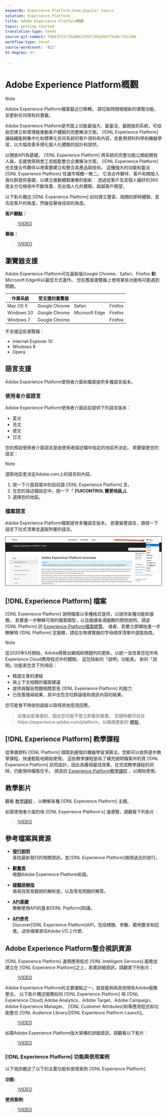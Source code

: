 ```yaml
---
keywords: Experience Platform;home;popular topics
solution: Experience Platform
title: Adobe Experience Platform概觀
topic: getting started
translation-type: tm+mt
source-git-commit: f86625f2cf9a08b2395f190a50d7fb40c71bc49b
workflow-type: tm+mt
source-wordcount: '812'
ht-degree: 4%

---
```



# Adobe Experience Platform概觀

>[!NOTE]
>
>Adobe Experience Platform檔案最近已移轉。 請花點時間檢閱新的導覽功能，並更新任何現有的書籤。

Adobe Experience Platform是市面上功能最強大、最靈活、最開放的系統，可協助您建立和管理能推動客戶體驗的完整解決方案。 [!DNL Experience Platform] 讓組織能夠集中化和標準化任何系統的客戶資料和內容，並套用資料科學和機器學習，以大幅改善多樣化個人化體驗的設計和提供。

以開放API為基礎， [!DNL Experience Platform] 將系統的完整功能公開給開發人員，支援使用熟悉工具輕鬆整合企業解決方案。 [!DNL Experience Platform] 也支援合作夥伴以視需要建立和整合其產品與技術。 這種強大的功能和靈活 [!DNL Experience Platform] 性讓市場獨一無二。 它為合作夥伴、客戶和開發人員社群提供基礎，以建立推動體驗業務的創新： 透過從客戶及其個人偏好的360度全方位檢視中不斷改善、完全個人化的體驗，超越客戶期望。

以下影片概述 [!DNL Experience Platform] 如何建立豐富、相關的即時體驗，首先從客戶的角度，然後從幕後技術的角度。

**客戶觀點：**

>[!VIDEO](https://video.tv.adobe.com/v/27361?quality=12&learn=on)

**幕後：**

>[!VIDEO](https://video.tv.adobe.com/v/28144?quality=12&learn=on)

## 瀏覽器支援

Adobe Experience Platform可在最新版Google Chrome、Safari、Firefox **和** Microsoft Edge中以最佳方式運作。 您在舊版瀏覽器上使用某些功能時可能遇到問題。

| 作業系統 | 受支援的瀏覽器 |  |  |
|---|---|---|---|
| Mac OS X | Google Chrome | Safari | Firefox |
| Windows 10 | Google Chrome | Microsoft Edge | Firefox |
| Windows 7 | Google Chrome |  | Firefox |

不支援這些瀏覽器：

* Internet Explorer 10
* Windows 8
* Opera

## 語言支援

Adobe Experience Platform使用者介面和檔案提供多種語言版本。

### 使用者介面語言

Adobe Experience Platform使用者介面目前提供下列語言版本：

* 英文
* 法文
* 德文
* 日文

您的預設使用者介面語言是由使用者描述檔中指定的地區所決定。 若要變更您的語言：

>[!NOTE]
>
> 選取地區會決定Adobe.com上的語言和內容。

1. 按一下介面頁尾中的目前語 [!DNL Experience Platform] 言。
2. 在您的描述檔設定中，按一下「 **[!UICONTROL 變更地區」]**。
3. 選擇您的地區。

### 檔案語言

Adobe Experience Platform檔案提供多種語言版本。 若要變更語言，請按一下語言下拉式清單並選取所要的語言。

![image](assets/lang.jpg)

## [!DNL Experience Platform] 檔案

[!DNL Experience Platform] 說明檔案以多種格式提供，以提供各種功能和服務。 若要進一步瞭解可用的檔案類型，以及閱讀各項服務的簡短說明，請造 [!DNL Platform] 訪 [Experience Platform檔案總覽](documentation/overview.md)。 或者，若要立即開始進一步瞭解特 [!DNL Platform] 定服務，請從左側導覽器的字母順序清單中選取指南。

>[!NOTE]
>
>從2020年5月開始，Adobe將推出網域和標題列的更新，以統一並改善您在所有Experience Cloud應用程式中的體驗。 這包括新的「說明」功能表。 新的「說明」功能表包含下列項目：
>
>* 精選文章的連結
>* 與上下文相關的檔案建議
>* 提供與報告問題相關意見 [!DNL Experience Platform] 的能力
>* 已改善搜尋結果，其中也包含社群論壇和視訊內容的結果。

>
> 
您可能會不時收到調查以取得其他意見回應。
>
>此推出是漸進的，因此您可能不會立即看到變更。 您隨時都可前往https://experience.adobe.com/platform，以檢視更新的 [體驗](https://experience.adobe.com/platform)。

## [!DNL Experience Platform] 教學課程

從準備資料 [!DNL Platform] 擷取到進階的機器學習演算法，您都可以依照逐步教學課程，快速輕鬆地開始使用。 這些教學課程是為了補充說明檔案中的資 [!DNL Experience Platform] 訊而設計，因此為獲得最佳效果，在完成教學課程的同時，仍能保持檔案在手。 請造訪 [Experience Platform教學課程](../tutorials/home.md) ，以開始使用。

## 教學影片

觀看 [教學課程](https://docs.adobe.com/content/help/en/platform-learn/tutorials/overview.html) ，以瞭解各種 [!DNL Experience Platform] 主題。

如需使用者介面的快 [!DNL Experience Platform's] 速導覽，請觀看下列影片：

>[!VIDEO](https://video.tv.adobe.com/v/32792?quality=12&learn=on)

## 參考檔案與資源

* [**發行說明&#x200B;**](../release-notes/latest/latest.md)<br/>尋找最新發行的相關資訊，並[!DNL Experience Platform]檢視過去的發行。

* [**辭彙表&#x200B;**](glossary.md)<br/>檢閱Adobe Experience Platform術語。

* [**疑難排解指&#x200B;**](troubleshooting.md)<br/>南尋找常見錯誤的解析度，以及常見問題的解答。

* [**API基礎&#x200B;**](api-fundamentals.md)<br/>瞭解使用API的基本[!DNL Platform]知識。

* [**API參考&#x200B;**](https://www.adobe.io/apis/experienceplatform/home/api-reference.html)<br/>Discover[!DNL Experience Platform]API，包括標題、參數、範例要求和回應。*這些檔案是在Adobe I/O上代管。*

## Adobe Experience Platform整合視訊資源

[!DNL Experience Platform] 運用應用程式 [!DNL Intelligent Services] 服務並建立在 [!DNL Experience Platform]之上，若需詳細資訊，請觀賞下列影片：

>[!VIDEO](https://video.tv.adobe.com/v/32554?quality=12&learn=on)

Adobe Experience Platform的主要優點之一，就是能夠與其他現有Adobe服務整合。 以下影片概述服務如何 [!DNL Experience Platform] 與 [!DNL Experience Cloud] Adobe Analytics、Adobe Target、Adobe Campaign、Adobe Experience Manager、 [!DNL Customer Attributes]和等應用程式和功能整合 [!DNL Audience Library][!DNL Experience Platform Launch]。

>[!VIDEO](https://video.tv.adobe.com/v/32553?quality=12&learn=on)

如需Adobe Experience Platform強大架構的詳細資訊，請觀看以下影片：

>[!VIDEO](https://video.tv.adobe.com/v/32456?quality=12&learn=on)

### [!DNL Experience Platform] 功能與使用案例

以下視訊概述了以下的主要功能和使用案例 [!DNL Experience Platform]:

**功能:**

>[!VIDEO](https://video.tv.adobe.com/v/32502?quality=12&learn=on)

**使用案例:**

>[!VIDEO](https://video.tv.adobe.com/v/32806?quality=12&learn=on)









<!-- 
## What's New

* **[Privacy management](https://helpx.adobe.com/campaign/kb/campaign-privacy.html)**<br/>
Learn about the tools provided by Adobe Campaign to help you with your Privacy compliance.

* **[Delivery best pratices](https://helpx.adobe.com/campaign/kb/delivery-best-practices.html)**<br/>
Learn more on best practices related to delivery design and sending.

* **[Email designer](designing/using/designing-content-in-adobe-campaign.md)**<br/>
Consult the reorganized Email Designer documentation.

* **[Campaign Standard Mobile guide](https://helpx.adobe.com/campaign/kb/acs-mobile.html)**<br/>
Learn more about general guidelines for mobile deliveries.

[Click here for more updates](rn/using/documentation-updates.md)

## Top pages

 <table>
<tr>
  <td valign="top">
    <a href="administration/using/about-access-management.md">
      <img alt="Roles" src="start/using/assets/roles.png"/>
    </a>
    <div>
    <a href="administration/using/about-access-management.md"><strong>Roles and security groups</strong></a>
    </div>
    <em>Learn how to define permissions and assign roles to Campaign users.</em>
    <br>
  </td>
  <td valign="top">
    <a href="designing/using/designing-content-in-adobe-campaign.md">
      <img alt="Designer" src="start/using/assets/design.png" />
    </a>
    <div>
    <a href="designing/using/designing-content-in-adobe-campaign.md"><strong>Design an email</strong></a>
    </div>
    <em>Learn how to use the Email Designer to create responsive and personalized emails</em>
    <br>
  </td>
  <td valign="top">
       <img alt="Developers" src="start/using/assets/dev.png" />
    <div>
    <strong>Resources for developers</strong>
    </div>
    <p><em><a href="api/using/about-campaign-standard-apis.md">Adobe Campaign API</a></em></p>
    <p><em><a href="integrating/using/about-adobe-experience-cloud-triggers.md">Adobe Experience Cloud Triggers</a></em></p>
    <br>
  </td>
</tr>
</table>


## Additional Resources

* [Release notes](rn/using/release-notes.md)

* [Control Panel](https://docs.adobe.com/content/help/en/control-panel/using/control-panel-home.html)

* [How-to videos](https://docs.adobe.com/content/help/en/campaign-learn/campaign-standard-tutorials/overview.html)

* [Release Planning guide](https://helpx.adobe.com/campaign/kb/acs-release-planning.html)

* [Deprecated and Removed Features](https://helpx.adobe.com/campaign/kb/acs-deprecated-and-removed-features.html)

* [Technical notes](https://helpx.adobe.com/campaign/kb/acs-article-list.html)

* [Adobe Campaign Standard Implementation guide](https://helpx.adobe.com/campaign/kb/campaign-standard-implementation-guide.html)
 -->
